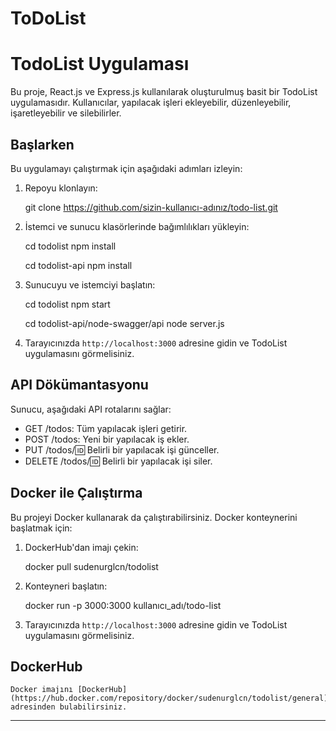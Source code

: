 # ToDoList

# TodoList Uygulaması

Bu proje, React.js ve Express.js kullanılarak oluşturulmuş basit bir TodoList uygulamasıdır. Kullanıcılar, yapılacak işleri ekleyebilir, düzenleyebilir, işaretleyebilir ve silebilirler.

## Başlarken

Bu uygulamayı çalıştırmak için aşağıdaki adımları izleyin:

1. Repoyu klonlayın:

    git clone https://github.com/sizin-kullanıcı-adınız/todo-list.git

2. İstemci ve sunucu klasörlerinde bağımlılıkları yükleyin:

    cd todolist
    npm install

    cd todolist-api
    npm install


3. Sunucuyu ve istemciyi başlatın:

    cd todolist
    npm start

    cd todolist-api/node-swagger/api
    node server.js

4. Tarayıcınızda `http://localhost:3000` adresine gidin ve TodoList uygulamasını görmelisiniz.

## API Dökümantasyonu

Sunucu, aşağıdaki API rotalarını sağlar:

- GET /todos: Tüm yapılacak işleri getirir.
- POST /todos: Yeni bir yapılacak iş ekler.
- PUT /todos/:id: Belirli bir yapılacak işi günceller.
- DELETE /todos/:id: Belirli bir yapılacak işi siler.

## Docker ile Çalıştırma

Bu projeyi Docker kullanarak da çalıştırabilirsiniz. Docker konteynerini başlatmak için:

1. DockerHub'dan imajı çekin:

    docker pull sudenurglcn/todolist

2. Konteyneri başlatın:

    docker run -p 3000:3000 kullanıcı_adı/todo-list

3. Tarayıcınızda `http://localhost:3000` adresine gidin ve TodoList uygulamasını görmelisiniz.

## DockerHub

    Docker imajını [DockerHub](https://hub.docker.com/repository/docker/sudenurglcn/todolist/general) adresinden bulabilirsiniz.

---
